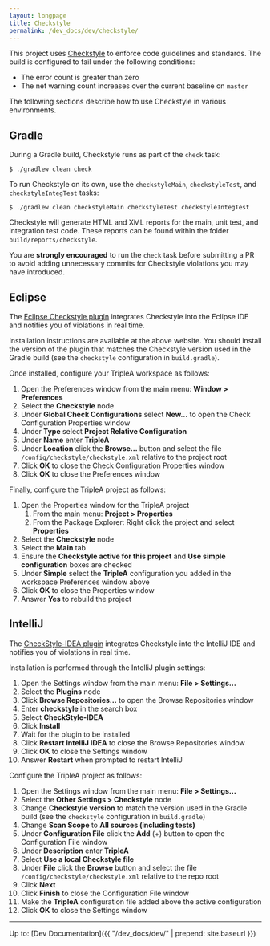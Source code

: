 ```yaml
---
layout: longpage
title: Checkstyle
permalink: /dev_docs/dev/checkstyle/
---
```


This project uses [Checkstyle](http://checkstyle.sourceforge.net) to enforce code guidelines and standards.  The build is configured to fail under the following conditions:

* The error count is greater than zero
* The net warning count increases over the current baseline on `master`

The following sections describe how to use Checkstyle in various environments.

## Gradle

During a Gradle build, Checkstyle runs as part of the `check` task:

```
$ ./gradlew clean check
```

To run Checkstyle on its own, use the `checkstyleMain`, `checkstyleTest`, and `checkstyleIntegTest` tasks:

```
$ ./gradlew clean checkstyleMain checkstyleTest checkstyleIntegTest
```

Checkstyle will generate HTML and XML reports for the main, unit test, and integration test code.  These reports can be found within the folder `build/reports/checkstyle`.

You are **strongly encouraged** to run the `check` task before submitting a PR to avoid adding unnecessary commits for Checkstyle violations you may have introduced.

## Eclipse

The [Eclipse Checkstyle plugin](http://eclipse-cs.sourceforge.net) integrates Checkstyle into the Eclipse IDE and notifies you of violations in real time.

Installation instructions are available at the above website.  You should install the version of the plugin that matches the Checkstyle version used in the Gradle build (see the `checkstyle` configuration in `build.gradle`).

Once installed, configure your TripleA workspace as follows:

1. Open the Preferences window from the main menu: **Window > Preferences**
1. Select the **Checkstyle** node
1. Under **Global Check Configurations** select **New...** to open the Check Configuration Properties window
1. Under **Type** select **Project Relative Configuration**
1. Under **Name** enter **TripleA**
1. Under **Location** click the **Browse...** button and select the file `/config/checkstyle/checkstyle.xml` relative to the project root
1. Click **OK** to close the Check Configuration Properties window
1. Click **OK** to close the Preferences window

Finally, configure the TripleA project as follows:

1. Open the Properties window for the TripleA project
    1. From the main menu: **Project > Properties**
    1. From the Package Explorer: Right click the project and select **Properties**
1. Select the **Checkstyle** node
1. Select the **Main** tab
1. Ensure the **Checkstyle active for this project** and **Use simple configuration** boxes are checked
1. Under **Simple** select the **TripleA** configuration you added in the workspace Preferences window above
1. Click **OK** to close the Properties window
1. Answer **Yes** to rebuild the project

## IntelliJ

The [CheckStyle-IDEA plugin](https://github.com/jshiell/checkstyle-idea) integrates Checkstyle into the IntelliJ IDE and notifies you of violations in real time.

Installation is performed through the IntelliJ plugin settings:

1. Open the Settings window from the main menu: **File > Settings...**
1. Select the **Plugins** node
1. Click **Browse Repositories...** to open the Browse Repositories window
1. Enter **checkstyle** in the search box
1. Select **CheckStyle-IDEA**
1. Click **Install**
1. Wait for the plugin to be installed
1. Click **Restart IntelliJ IDEA** to close the Browse Repositories window
1. Click **OK** to close the Settings window
1. Answer **Restart** when prompted to restart IntelliJ

Configure the TripleA project as follows:

1. Open the Settings window from the main menu: **File > Settings...**
1. Select the **Other Settings > Checkstyle** node
1. Change **Checkstyle version** to match the version used in the Gradle build (see the `checkstyle` configuration in `build.gradle`)
1. Change **Scan Scope** to **All sources (including tests)**
1. Under **Configuration File** click the **Add** (+) button to open the Configuration File window
1. Under **Description** enter **TripleA**
1. Select **Use a local Checkstyle file**
1. Under **File** click the **Browse** button and select the file `/config/checkstyle/checkstyle.xml` relative to the repo root
1. Click **Next**
1. Click **Finish** to close the Configuration File window
1. Make the **TripleA** configuration file added above the active configuration
1. Click **OK** to close the Settings window

---

Up to: [Dev Documentation]({{ "/dev_docs/dev/" | prepend: site.baseurl }})

